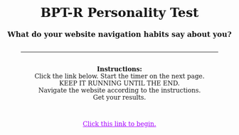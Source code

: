 
<html>
<head>
<meta charset="utf-8">
<title>BPT-R Personality Test</title>
<style>
	body {
		text-align:center;
		font-family:Constantia, "American Typewriter", "Lucida Bright", "DejaVu Serif", Georgia, "serif";
		padding:15px
	}	
</style>
</head>

<body>

<h1> BPT-R Personality Test </h1>
<h3> What do your website navigation habits say about you? </h3>
<hr style="margin:30px">

<p style="text-align:center"><strong>Instructions:</strong><br>Click the link below. Start the timer on the next page.<br> KEEP IT RUNNING UNTIL THE END.<br>Navigate the website according to the instructions.<br>Get your results.</p>
<br>
	
<a href="Project2_Button.html" target="_blank" style="color:#A500FF">Click this link to begin.</a>
	
</body>
</html>
